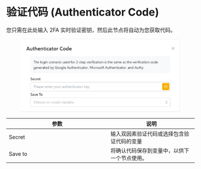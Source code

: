 # 验证代码 (Authenticator Code)

您只需在此处输入 2FA 实时验证密钥，然后此节点将自动为您获取代码。

<figure><img src="../../.gitbook/assets/image (16).png" alt=""><figcaption></figcaption></figure>

<table><thead><tr><th width="258">参数</th><th>说明</th></tr></thead><tbody><tr><td>Secret</td><td>输入双因素验证代码或选择包含验证代码的变量</td></tr><tr><td>Save to</td><td>将确认代码保存到变量中，以供下一个节点使用。</td></tr></tbody></table>
